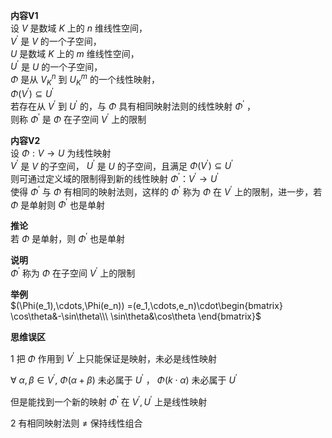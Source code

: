 **内容V1**    
设 $V$ 是数域 $K$ 上的 $n$ 维线性空间，    
 $V^\prime$ 是 $V$ 的一个子空间，    
 $U$ 是数域 $K$ 上的 $m$ 维线性空间，    
 $U^\prime$ 是 $U$ 的一个子空间，    
 $\Phi$ 是从 $V_K^n$ 到 $U_K^m$ 的一个线性映射，    
 $\Phi(V^\prime)\subseteq U^\prime$     
若存在从 $V^\prime$ 到 $U^\prime$ 的，与 $\Phi$ 具有相同映射法则的线性映射 $\Phi^\prime$ ，    
则称 $\Phi^\prime$ 是 $\Phi$ 在子空间 $V^\prime$ 上的限制    
    
**内容V2**    
设 $\Phi:V\rightarrow U$ 为线性映射    
 $V^\prime$ 是 $V$ 的子空间， $U^\prime$ 是 $U$ 的子空间，且满足 $\Phi(V^\prime)\subseteq U^\prime$     
则可通过定义域的限制得到新的线性映射 $\Phi^\prime：V^\prime\rightarrow U^\prime$     
使得 $\Phi^\prime$ 与 $\Phi$ 有相同的映射法则，这样的 $\Phi^\prime$ 称为 $\Phi$ 在 $V^\prime$ 上的限制，进一步，若 $\Phi$ 是单射则 $\Phi^\prime$ 也是单射    
    
**推论**    
若 $\Phi$ 是单射，则 $\Phi^\prime$ 也是单射    
    
**说明**    
 $\Phi^\prime$ 称为 $\Phi$ 在子空间 $V^\prime$ 上的限制    
    
**举例**    
 $(\Phi(e_1),\cdots,\Phi(e_n))    
=(e_1,\cdots,e_n)\cdot\begin{bmatrix}    
\cos\theta&-\sin\theta\\\     
\sin\theta&\cos\theta    
\end{bmatrix}$     
    
**思维误区**    
    
1 把 $\Phi$ 作用到 $V^\prime$ 上只能保证是映射，未必是线性映射    
    
 $\forall\ \alpha,\beta\in V^\prime,\ \Phi(\alpha+\beta)$ 未必属于 $U^\prime$ ， $\Phi(k\cdot\alpha)$ 未必属于 $U^\prime$     
    
但是能找到一个新的映射 $\Phi^\prime$ 在 $V^\prime,U^\prime$ 上是线性映射    
    
2 有相同映射法则 $\neq$ 保持线性组合    
